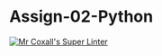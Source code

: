 # Assign-02-Python
[![Mr Coxall's Super Linter](https://github.com/ICS3U-Programming-TamerZ/Assign-02-Python/workflows/Mr%20Coxall's%20Super%20Linter/badge.svg)](https://github.com/ICS3U-Programming-TamerZ/Assign-02-Python/actions/)
